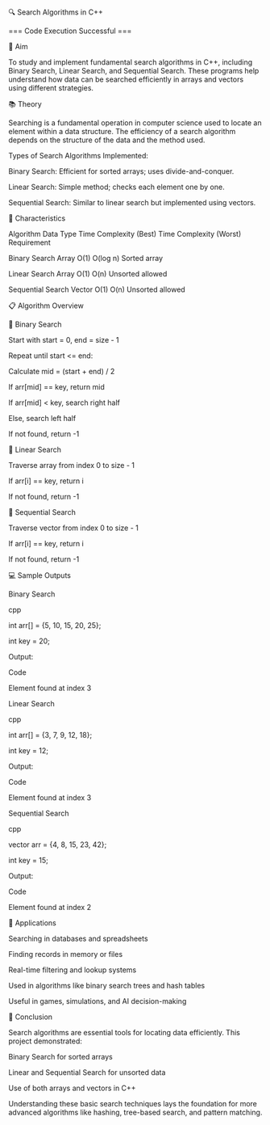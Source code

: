 🔍 Search Algorithms in C++

=== Code Execution Successful ===

🎯 Aim

To study and implement fundamental search algorithms in C++, including Binary Search, Linear Search, and Sequential Search. These programs help understand how data can be searched efficiently in arrays and vectors using different strategies.

📚 Theory

Searching is a fundamental operation in computer science used to locate an element within a data structure. The efficiency of a search algorithm depends on the structure of the data and the method used.

Types of Search Algorithms Implemented:

Binary Search: Efficient for sorted arrays; uses divide-and-conquer.

Linear Search: Simple method; checks each element one by one.

Sequential Search: Similar to linear search but implemented using vectors.

🔑 Characteristics

Algorithm	Data Type	Time Complexity (Best)	Time Complexity (Worst)	Requirement

Binary Search	Array	O(1)	O(log n)	Sorted array

Linear Search	Array	O(1)	O(n)	Unsorted allowed

Sequential Search	Vector	O(1)	O(n)	Unsorted allowed

📋 Algorithm Overview

🔹 Binary Search

Start with start = 0, end = size - 1

Repeat until start <= end:

Calculate mid = (start + end) / 2

If arr[mid] == key, return mid

If arr[mid] < key, search right half

Else, search left half

If not found, return -1

🔹 Linear Search

Traverse array from index 0 to size - 1

If arr[i] == key, return i

If not found, return -1

🔹 Sequential Search

Traverse vector from index 0 to size - 1

If arr[i] == key, return i

If not found, return -1

💻 Sample Outputs

Binary Search

cpp

int arr[] = {5, 10, 15, 20, 25};

int key = 20;

Output:

Code

Element found at index 3

Linear Search

cpp

int arr[] = {3, 7, 9, 12, 18};

int key = 12;

Output:

Code

Element found at index 3

Sequential Search

cpp

vector<int> arr = {4, 8, 15, 23, 42};

int key = 15;

Output:

Code

Element found at index 2

🚀 Applications

Searching in databases and spreadsheets

Finding records in memory or files

Real-time filtering and lookup systems

Used in algorithms like binary search trees and hash tables

Useful in games, simulations, and AI decision-making

🧠 Conclusion

Search algorithms are essential tools for locating data efficiently. This project demonstrated:

Binary Search for sorted arrays

Linear and Sequential Search for unsorted data

Use of both arrays and vectors in C++

Understanding these basic search techniques lays the foundation for more advanced algorithms like hashing, tree-based search, and pattern matching.

